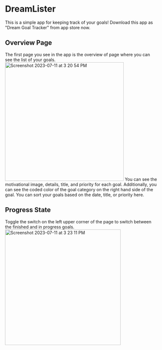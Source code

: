 # DreamLister
This is a simple app for keeping track of your goals! 
Download this app as "Dream Goal Tracker" from app store now. 

## Overview Page
The first page you see in the app is the overview of page where you can see the list of your goals. 
<img width="391" alt="Screenshot 2023-07-11 at 3 20 54 PM" src="https://github.com/kimiayazdani/DreamLister/assets/33681283/ae431f6a-2bbb-4b0e-b2c7-e0ae0d0725c5">
You can see the motivational image, details, title, and priority for each goal. Additionally, you can see the coded color of the goal category on the right hand side of the goal. 
You can sort your goals based on the date, title, or priority here.

## Progress State
Toggle the switch on the left upper corner of the page to switch between the finished and in progress goals.
<img width="381" alt="Screenshot 2023-07-11 at 3 23 11 PM" src="https://github.com/kimiayazdani/DreamLister/assets/33681283/1222a150-207d-4568-84d3-6efe69dcede2">
